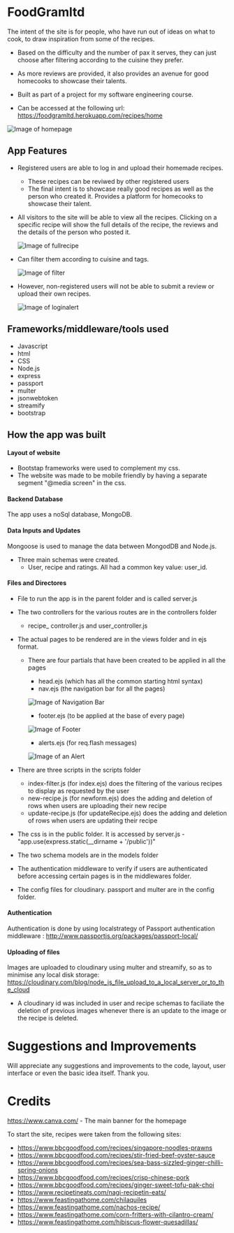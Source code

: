 # FoodGramltd

The intent of the site is for people, who have run out of ideas on what to cook, to draw inspiration from some of the recipes.
* Based on the difficulty and the number of pax it serves, they can just choose after filtering according to the cuisine they prefer.
* As more reviews are provided, it also provides an avenue for good homecooks to showcase their talents.

* Built as part of a project for my software engineering course.
* Can be accessed at the following url:  https://foodgramltd.herokuapp.com/recipes/home

![Image of homepage](https://github.com/MichaelKalamogan/foodgramltd/blob/main/public/Images/Homepage.png)
    
## App Features
* Registered users are able to log in and upload their homemade recipes.
    * These recipes can be reviwed by other registered users
    * The final intent is to showcase really good recipes as well as the person who created it. Provides a platform for homecooks to showcase their talent.

* All visitors to the site will be able to view all the recipes. Clicking on a specific recipe will show the full details of the recipe, the reviews and the details of the person who posted it.

    ![Image of fullrecipe](https://github.com/MichaelKalamogan/foodgramltd/blob/main/public/Images/showfullrecipe.png)

* Can filter them according to cuisine and tags.  

    ![Image of filter](https://github.com/MichaelKalamogan/foodgramltd/blob/main/public/Images/filter.png)

* However, non-registered users will not be able to submit a review or upload their own recipes.

    ![Image of loginalert](https://github.com/MichaelKalamogan/foodgramltd/blob/main/public/Images/login.png)



## Frameworks/middleware/tools used
* Javascript
* html
* CSS
* Node.js
* express
* passport
* multer
* jsonwebtoken
* streamify
* bootstrap

## How the app was built

#### Layout of website
* Bootstap frameworks were used to complement my css.
* The website was made to be mobile friendly by having a separate segment "@media screen" in the css.

#### Backend Database
The app uses a noSql database, MongoDB. 

#### Data Inputs and Updates
Mongoose is used to manage the data between MongodDB and Node.js.
* Three main schemas were created. 
    *   User, recipe and ratings. All had a common key value: user_id.

#### Files and Directores
* File to run the app is in the parent folder and is called server.js

* The two controllers for the various routes are in the controllers folder
    * recipe_ controller.js and user_controller.js

* The actual pages to be rendered are in the views folder and in ejs format.
    * There are four partials that have been created to be applied in all the pages
        * head.ejs (which has all the common starting html syntax)
        * nav.ejs (the navigation bar for all the pages)

        ![Image of Navigation Bar](https://github.com/MichaelKalamogan/foodgramltd/blob/main/public/Images/navigation.png)

        * footer.ejs (to be applied at the base of every page)

        ![Image of Footer](https://github.com/MichaelKalamogan/foodgramltd/blob/main/public/Images/footer.png)

        * alerts.ejs (for req.flash messages)

        ![Image of an Alert](https://github.com/MichaelKalamogan/foodgramltd/blob/main/public/Images/alert.png)

* There are three scripts in the scripts folder
    * index-filter.js (for index.ejs) does the filtering of the various recipes to display as requested by the user 
    * new-recipe.js (for newform.ejs) does the adding and deletion of rows when users are uploading their new recipe
    * update-recipe.js (for updateRecipe.ejs) does the adding and deletion of rows when users are updating their recipe

* The css is in the public folder. It is accessed by server.js - "app.use(express.static(__dirname + '/public'))"

* The two schema models are in the models folder

* The authentication middleware to verify if users are authenticated before accessing certain pages is in the middlewares folder.

* The config files for cloudinary. passport and multer are in the config folder.

#### Authentication
Authentication is done by using localstrategy of Passport authentication middleware : http://www.passportjs.org/packages/passport-local/

#### Uploading of files
Images are uploaded to cloudinary using multer and streamify, so as to minimise any local disk storage: https://cloudinary.com/blog/node_js_file_upload_to_a_local_server_or_to_the_cloud
* A cloudinary id was included in user and recipe schemas to faciliate the deletion of previous images whenever there is an update to the image or the recipe is deleted.

# Suggestions and Improvements
Will appreciate any suggestions and improvements to the code, layout, user interface or even the basic idea itself. Thank you. 

# Credits

https://www.canva.com/ - The main banner for the homepage

To start the site, recipes were taken from the following sites:
* https://www.bbcgoodfood.com/recipes/singapore-noodles-prawns
* https://www.bbcgoodfood.com/recipes/stir-fried-beef-oyster-sauce
* https://www.bbcgoodfood.com/recipes/sea-bass-sizzled-ginger-chilli-spring-onions
* https://www.bbcgoodfood.com/recipes/crisp-chinese-pork
* https://www.bbcgoodfood.com/recipes/ginger-sweet-tofu-pak-choi
* https://www.recipetineats.com/nagi-recipetin-eats/
* https://www.feastingathome.com/chilaquiles
* https://www.feastingathome.com/nachos-recipe/
* https://www.feastingathome.com/corn-fritters-with-cilantro-cream/
* https://www.feastingathome.com/hibiscus-flower-quesadillas/


